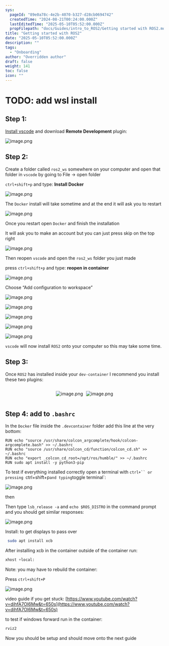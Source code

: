 ```yaml
---
sys:
  pageId: "89e0a78c-4e2b-4070-b327-d28cb0694742"
  createdTime: "2024-08-21T00:24:00.000Z"
  lastEditedTime: "2025-05-10T05:52:00.000Z"
  propFilepath: "docs/Guides/intro_to_ROS2/Getting started with ROS2.md"
title: "Getting started with ROS2"
date: "2025-05-10T05:52:00.000Z"
description: ""
tags:
  - "Onboarding"
author: "Overridden author"
draft: false
weight: 141
toc: false
icon: ""
---
```


# TODO: add wsl install

## Step 1:

[Install vscode](https://code.visualstudio.com/download) and download **Remote Development** plugin:

![image.png](https://prod-files-secure.s3.us-west-2.amazonaws.com/d518164a-d88e-44d1-a4ee-3adb3bd8bce0/efb52993-1881-4a40-b95e-6f020334f022/image.png?X-Amz-Algorithm=AWS4-HMAC-SHA256&X-Amz-Content-Sha256=UNSIGNED-PAYLOAD&X-Amz-Credential=ASIAZI2LB466YZO4LZNZ%2F20250528%2Fus-west-2%2Fs3%2Faws4_request&X-Amz-Date=20250528T101027Z&X-Amz-Expires=3600&X-Amz-Security-Token=IQoJb3JpZ2luX2VjEKn%2F%2F%2F%2F%2F%2F%2F%2F%2F%2FwEaCXVzLXdlc3QtMiJHMEUCIDSPfU1JYmRRDwCgcgmZq3C5UazIR0seMqKdu4QkPKYgAiEA0qDgt0MwLS6kVI%2BHhGkUeMBE8A5Tz8l%2B7fU4zO0zKqEq%2FwMIchAAGgw2Mzc0MjMxODM4MDUiDD6Vk5RUiLyNyQCCmircAwQ%2Box02QFPmCtEymOav3HqhzhJ29a1gcYuruiUBYUIVQHj8UC6lwDC5JC8XWrqA22xPLSttqBG2BSrcMMwe%2BZRlNLlZWGyssbJe8cFcKW5llQcbUbD39KLVk6mruL04bcvzGNu76gzlcIfLNL6bO6hHKmC7mMqiVJdLoHTIVT5NaAnbVHGkJHz%2Fm%2FGXPo%2Bw7pmbyvlDn%2BKOyChq6R3a7Y2rDbm3QOscQnI5MmaVXzA0%2FD60%2FnKsKO%2BiSQoHJdvHp%2BvfDqmAKPTJ3uNeks3XE5YLwy5i4%2BmHYuxF28NtmXRU%2FEFsx3tcld%2FIm3inwrQrA7Z7WJ1LxhziUmWPjLPqoOoc%2FJRnmpt2fTu7hCEsN4lf3MHYdonurfoiuuRmaYeil0Z4jCQ6bZYZTxl%2F5kUyrx%2BJ1eWCUdMpXZVwOGh%2B8jzHOI6W7ZCJ9MVWS1c7j3ej8Nt0k2GE411lvZ0CFcI0dCrIiBzhDrSbE8NWb0t%2BIBV7dNblu2x94VSM0nHevU7R2kexIj3Ss8HxE9uZspfhSowmVmN4EccX3Oqum3F9J1dGXvgaEXVqHtcsEyzgQYbnuWaXIc3v2EKktuu6cJnz2xipeNCGueivUcm4KBUwtOQdLA8jCilt%2Fb1xbWiFMJWk28EGOqUBiksz3G%2BHnEVmDnstIVJRENLcSMeGjNsJaFSpBkL75LMgNk%2FLtUU1BP1WCwGmSooL5qAwNqlpURlLIqRZl8oFZLJSJxWnd72AqivpUV3g4dSZ8QqsDyXhugJJyUeKfL4GobTAqJe1s4uKOKikkPKSU9Nqmj9sdzIclVowFvMUOmZGd22i833L7wfwgejuU21%2FftJ%2BEta5dvH9aWS%2BtmssOx8BWcH6&X-Amz-Signature=672e306ded0254ef54e17ad53bd92cf4a32885af00d2f10cdd7c85f5133f4462&X-Amz-SignedHeaders=host&x-id=GetObject)

## Step 2:

Create a folder called `ros2_ws` somewhere on your computer and open that folder in `vscode` by going to File → open folder 

`ctrl+shift+p` and type: **Install Docker**

![image.png](https://prod-files-secure.s3.us-west-2.amazonaws.com/d518164a-d88e-44d1-a4ee-3adb3bd8bce0/2269dc0e-1cd5-47ff-bceb-c04ad9b2eab0/image.png?X-Amz-Algorithm=AWS4-HMAC-SHA256&X-Amz-Content-Sha256=UNSIGNED-PAYLOAD&X-Amz-Credential=ASIAZI2LB466YZO4LZNZ%2F20250528%2Fus-west-2%2Fs3%2Faws4_request&X-Amz-Date=20250528T101027Z&X-Amz-Expires=3600&X-Amz-Security-Token=IQoJb3JpZ2luX2VjEKn%2F%2F%2F%2F%2F%2F%2F%2F%2F%2FwEaCXVzLXdlc3QtMiJHMEUCIDSPfU1JYmRRDwCgcgmZq3C5UazIR0seMqKdu4QkPKYgAiEA0qDgt0MwLS6kVI%2BHhGkUeMBE8A5Tz8l%2B7fU4zO0zKqEq%2FwMIchAAGgw2Mzc0MjMxODM4MDUiDD6Vk5RUiLyNyQCCmircAwQ%2Box02QFPmCtEymOav3HqhzhJ29a1gcYuruiUBYUIVQHj8UC6lwDC5JC8XWrqA22xPLSttqBG2BSrcMMwe%2BZRlNLlZWGyssbJe8cFcKW5llQcbUbD39KLVk6mruL04bcvzGNu76gzlcIfLNL6bO6hHKmC7mMqiVJdLoHTIVT5NaAnbVHGkJHz%2Fm%2FGXPo%2Bw7pmbyvlDn%2BKOyChq6R3a7Y2rDbm3QOscQnI5MmaVXzA0%2FD60%2FnKsKO%2BiSQoHJdvHp%2BvfDqmAKPTJ3uNeks3XE5YLwy5i4%2BmHYuxF28NtmXRU%2FEFsx3tcld%2FIm3inwrQrA7Z7WJ1LxhziUmWPjLPqoOoc%2FJRnmpt2fTu7hCEsN4lf3MHYdonurfoiuuRmaYeil0Z4jCQ6bZYZTxl%2F5kUyrx%2BJ1eWCUdMpXZVwOGh%2B8jzHOI6W7ZCJ9MVWS1c7j3ej8Nt0k2GE411lvZ0CFcI0dCrIiBzhDrSbE8NWb0t%2BIBV7dNblu2x94VSM0nHevU7R2kexIj3Ss8HxE9uZspfhSowmVmN4EccX3Oqum3F9J1dGXvgaEXVqHtcsEyzgQYbnuWaXIc3v2EKktuu6cJnz2xipeNCGueivUcm4KBUwtOQdLA8jCilt%2Fb1xbWiFMJWk28EGOqUBiksz3G%2BHnEVmDnstIVJRENLcSMeGjNsJaFSpBkL75LMgNk%2FLtUU1BP1WCwGmSooL5qAwNqlpURlLIqRZl8oFZLJSJxWnd72AqivpUV3g4dSZ8QqsDyXhugJJyUeKfL4GobTAqJe1s4uKOKikkPKSU9Nqmj9sdzIclVowFvMUOmZGd22i833L7wfwgejuU21%2FftJ%2BEta5dvH9aWS%2BtmssOx8BWcH6&X-Amz-Signature=9d77f35e95b8670e7088e23d3eef19c46ec94fe2d1df3e6c59852d47984d7415&X-Amz-SignedHeaders=host&x-id=GetObject)

The `Docker` install will take sometime and at the end it will ask you to restart

![image.png](https://prod-files-secure.s3.us-west-2.amazonaws.com/d518164a-d88e-44d1-a4ee-3adb3bd8bce0/ed233f78-be33-4b1f-b89c-9c346c0e961e/image.png?X-Amz-Algorithm=AWS4-HMAC-SHA256&X-Amz-Content-Sha256=UNSIGNED-PAYLOAD&X-Amz-Credential=ASIAZI2LB466YZO4LZNZ%2F20250528%2Fus-west-2%2Fs3%2Faws4_request&X-Amz-Date=20250528T101027Z&X-Amz-Expires=3600&X-Amz-Security-Token=IQoJb3JpZ2luX2VjEKn%2F%2F%2F%2F%2F%2F%2F%2F%2F%2FwEaCXVzLXdlc3QtMiJHMEUCIDSPfU1JYmRRDwCgcgmZq3C5UazIR0seMqKdu4QkPKYgAiEA0qDgt0MwLS6kVI%2BHhGkUeMBE8A5Tz8l%2B7fU4zO0zKqEq%2FwMIchAAGgw2Mzc0MjMxODM4MDUiDD6Vk5RUiLyNyQCCmircAwQ%2Box02QFPmCtEymOav3HqhzhJ29a1gcYuruiUBYUIVQHj8UC6lwDC5JC8XWrqA22xPLSttqBG2BSrcMMwe%2BZRlNLlZWGyssbJe8cFcKW5llQcbUbD39KLVk6mruL04bcvzGNu76gzlcIfLNL6bO6hHKmC7mMqiVJdLoHTIVT5NaAnbVHGkJHz%2Fm%2FGXPo%2Bw7pmbyvlDn%2BKOyChq6R3a7Y2rDbm3QOscQnI5MmaVXzA0%2FD60%2FnKsKO%2BiSQoHJdvHp%2BvfDqmAKPTJ3uNeks3XE5YLwy5i4%2BmHYuxF28NtmXRU%2FEFsx3tcld%2FIm3inwrQrA7Z7WJ1LxhziUmWPjLPqoOoc%2FJRnmpt2fTu7hCEsN4lf3MHYdonurfoiuuRmaYeil0Z4jCQ6bZYZTxl%2F5kUyrx%2BJ1eWCUdMpXZVwOGh%2B8jzHOI6W7ZCJ9MVWS1c7j3ej8Nt0k2GE411lvZ0CFcI0dCrIiBzhDrSbE8NWb0t%2BIBV7dNblu2x94VSM0nHevU7R2kexIj3Ss8HxE9uZspfhSowmVmN4EccX3Oqum3F9J1dGXvgaEXVqHtcsEyzgQYbnuWaXIc3v2EKktuu6cJnz2xipeNCGueivUcm4KBUwtOQdLA8jCilt%2Fb1xbWiFMJWk28EGOqUBiksz3G%2BHnEVmDnstIVJRENLcSMeGjNsJaFSpBkL75LMgNk%2FLtUU1BP1WCwGmSooL5qAwNqlpURlLIqRZl8oFZLJSJxWnd72AqivpUV3g4dSZ8QqsDyXhugJJyUeKfL4GobTAqJe1s4uKOKikkPKSU9Nqmj9sdzIclVowFvMUOmZGd22i833L7wfwgejuU21%2FftJ%2BEta5dvH9aWS%2BtmssOx8BWcH6&X-Amz-Signature=ee68ae912f0469c2067c7de418e996625ac5433d58ae2eec54690233bc2b74c5&X-Amz-SignedHeaders=host&x-id=GetObject)

Once you restart open `Docker` and finish the installation

It will ask you to make an account but you can just press skip on the top right

![image.png](https://prod-files-secure.s3.us-west-2.amazonaws.com/d518164a-d88e-44d1-a4ee-3adb3bd8bce0/21010ad9-1659-4fd9-9f59-9932a09b2a3d/image.png?X-Amz-Algorithm=AWS4-HMAC-SHA256&X-Amz-Content-Sha256=UNSIGNED-PAYLOAD&X-Amz-Credential=ASIAZI2LB466YZO4LZNZ%2F20250528%2Fus-west-2%2Fs3%2Faws4_request&X-Amz-Date=20250528T101027Z&X-Amz-Expires=3600&X-Amz-Security-Token=IQoJb3JpZ2luX2VjEKn%2F%2F%2F%2F%2F%2F%2F%2F%2F%2FwEaCXVzLXdlc3QtMiJHMEUCIDSPfU1JYmRRDwCgcgmZq3C5UazIR0seMqKdu4QkPKYgAiEA0qDgt0MwLS6kVI%2BHhGkUeMBE8A5Tz8l%2B7fU4zO0zKqEq%2FwMIchAAGgw2Mzc0MjMxODM4MDUiDD6Vk5RUiLyNyQCCmircAwQ%2Box02QFPmCtEymOav3HqhzhJ29a1gcYuruiUBYUIVQHj8UC6lwDC5JC8XWrqA22xPLSttqBG2BSrcMMwe%2BZRlNLlZWGyssbJe8cFcKW5llQcbUbD39KLVk6mruL04bcvzGNu76gzlcIfLNL6bO6hHKmC7mMqiVJdLoHTIVT5NaAnbVHGkJHz%2Fm%2FGXPo%2Bw7pmbyvlDn%2BKOyChq6R3a7Y2rDbm3QOscQnI5MmaVXzA0%2FD60%2FnKsKO%2BiSQoHJdvHp%2BvfDqmAKPTJ3uNeks3XE5YLwy5i4%2BmHYuxF28NtmXRU%2FEFsx3tcld%2FIm3inwrQrA7Z7WJ1LxhziUmWPjLPqoOoc%2FJRnmpt2fTu7hCEsN4lf3MHYdonurfoiuuRmaYeil0Z4jCQ6bZYZTxl%2F5kUyrx%2BJ1eWCUdMpXZVwOGh%2B8jzHOI6W7ZCJ9MVWS1c7j3ej8Nt0k2GE411lvZ0CFcI0dCrIiBzhDrSbE8NWb0t%2BIBV7dNblu2x94VSM0nHevU7R2kexIj3Ss8HxE9uZspfhSowmVmN4EccX3Oqum3F9J1dGXvgaEXVqHtcsEyzgQYbnuWaXIc3v2EKktuu6cJnz2xipeNCGueivUcm4KBUwtOQdLA8jCilt%2Fb1xbWiFMJWk28EGOqUBiksz3G%2BHnEVmDnstIVJRENLcSMeGjNsJaFSpBkL75LMgNk%2FLtUU1BP1WCwGmSooL5qAwNqlpURlLIqRZl8oFZLJSJxWnd72AqivpUV3g4dSZ8QqsDyXhugJJyUeKfL4GobTAqJe1s4uKOKikkPKSU9Nqmj9sdzIclVowFvMUOmZGd22i833L7wfwgejuU21%2FftJ%2BEta5dvH9aWS%2BtmssOx8BWcH6&X-Amz-Signature=7f26973e9e143c8c8c84bc34f4980d83dca84b12452669d7b10c81dd750eb847&X-Amz-SignedHeaders=host&x-id=GetObject)

Then reopen `vscode` and open the `ros2_ws` folder you just made

press `ctrl+shift+p` and type: **reopen in container**

![image.png](https://prod-files-secure.s3.us-west-2.amazonaws.com/d518164a-d88e-44d1-a4ee-3adb3bd8bce0/4e93b8c2-41ad-488c-8095-c74205196118/image.png?X-Amz-Algorithm=AWS4-HMAC-SHA256&X-Amz-Content-Sha256=UNSIGNED-PAYLOAD&X-Amz-Credential=ASIAZI2LB466YZO4LZNZ%2F20250528%2Fus-west-2%2Fs3%2Faws4_request&X-Amz-Date=20250528T101027Z&X-Amz-Expires=3600&X-Amz-Security-Token=IQoJb3JpZ2luX2VjEKn%2F%2F%2F%2F%2F%2F%2F%2F%2F%2FwEaCXVzLXdlc3QtMiJHMEUCIDSPfU1JYmRRDwCgcgmZq3C5UazIR0seMqKdu4QkPKYgAiEA0qDgt0MwLS6kVI%2BHhGkUeMBE8A5Tz8l%2B7fU4zO0zKqEq%2FwMIchAAGgw2Mzc0MjMxODM4MDUiDD6Vk5RUiLyNyQCCmircAwQ%2Box02QFPmCtEymOav3HqhzhJ29a1gcYuruiUBYUIVQHj8UC6lwDC5JC8XWrqA22xPLSttqBG2BSrcMMwe%2BZRlNLlZWGyssbJe8cFcKW5llQcbUbD39KLVk6mruL04bcvzGNu76gzlcIfLNL6bO6hHKmC7mMqiVJdLoHTIVT5NaAnbVHGkJHz%2Fm%2FGXPo%2Bw7pmbyvlDn%2BKOyChq6R3a7Y2rDbm3QOscQnI5MmaVXzA0%2FD60%2FnKsKO%2BiSQoHJdvHp%2BvfDqmAKPTJ3uNeks3XE5YLwy5i4%2BmHYuxF28NtmXRU%2FEFsx3tcld%2FIm3inwrQrA7Z7WJ1LxhziUmWPjLPqoOoc%2FJRnmpt2fTu7hCEsN4lf3MHYdonurfoiuuRmaYeil0Z4jCQ6bZYZTxl%2F5kUyrx%2BJ1eWCUdMpXZVwOGh%2B8jzHOI6W7ZCJ9MVWS1c7j3ej8Nt0k2GE411lvZ0CFcI0dCrIiBzhDrSbE8NWb0t%2BIBV7dNblu2x94VSM0nHevU7R2kexIj3Ss8HxE9uZspfhSowmVmN4EccX3Oqum3F9J1dGXvgaEXVqHtcsEyzgQYbnuWaXIc3v2EKktuu6cJnz2xipeNCGueivUcm4KBUwtOQdLA8jCilt%2Fb1xbWiFMJWk28EGOqUBiksz3G%2BHnEVmDnstIVJRENLcSMeGjNsJaFSpBkL75LMgNk%2FLtUU1BP1WCwGmSooL5qAwNqlpURlLIqRZl8oFZLJSJxWnd72AqivpUV3g4dSZ8QqsDyXhugJJyUeKfL4GobTAqJe1s4uKOKikkPKSU9Nqmj9sdzIclVowFvMUOmZGd22i833L7wfwgejuU21%2FftJ%2BEta5dvH9aWS%2BtmssOx8BWcH6&X-Amz-Signature=e727dde9c3b844a0aa2af27b7145e5d5d1501d7d0f200b4b751b8881a9c74327&X-Amz-SignedHeaders=host&x-id=GetObject)

Choose “Add configuration to workspace”

![image.png](https://prod-files-secure.s3.us-west-2.amazonaws.com/d518164a-d88e-44d1-a4ee-3adb3bd8bce0/9560b282-5060-4989-ba37-97e7b2c22476/image.png?X-Amz-Algorithm=AWS4-HMAC-SHA256&X-Amz-Content-Sha256=UNSIGNED-PAYLOAD&X-Amz-Credential=ASIAZI2LB466YZO4LZNZ%2F20250528%2Fus-west-2%2Fs3%2Faws4_request&X-Amz-Date=20250528T101027Z&X-Amz-Expires=3600&X-Amz-Security-Token=IQoJb3JpZ2luX2VjEKn%2F%2F%2F%2F%2F%2F%2F%2F%2F%2FwEaCXVzLXdlc3QtMiJHMEUCIDSPfU1JYmRRDwCgcgmZq3C5UazIR0seMqKdu4QkPKYgAiEA0qDgt0MwLS6kVI%2BHhGkUeMBE8A5Tz8l%2B7fU4zO0zKqEq%2FwMIchAAGgw2Mzc0MjMxODM4MDUiDD6Vk5RUiLyNyQCCmircAwQ%2Box02QFPmCtEymOav3HqhzhJ29a1gcYuruiUBYUIVQHj8UC6lwDC5JC8XWrqA22xPLSttqBG2BSrcMMwe%2BZRlNLlZWGyssbJe8cFcKW5llQcbUbD39KLVk6mruL04bcvzGNu76gzlcIfLNL6bO6hHKmC7mMqiVJdLoHTIVT5NaAnbVHGkJHz%2Fm%2FGXPo%2Bw7pmbyvlDn%2BKOyChq6R3a7Y2rDbm3QOscQnI5MmaVXzA0%2FD60%2FnKsKO%2BiSQoHJdvHp%2BvfDqmAKPTJ3uNeks3XE5YLwy5i4%2BmHYuxF28NtmXRU%2FEFsx3tcld%2FIm3inwrQrA7Z7WJ1LxhziUmWPjLPqoOoc%2FJRnmpt2fTu7hCEsN4lf3MHYdonurfoiuuRmaYeil0Z4jCQ6bZYZTxl%2F5kUyrx%2BJ1eWCUdMpXZVwOGh%2B8jzHOI6W7ZCJ9MVWS1c7j3ej8Nt0k2GE411lvZ0CFcI0dCrIiBzhDrSbE8NWb0t%2BIBV7dNblu2x94VSM0nHevU7R2kexIj3Ss8HxE9uZspfhSowmVmN4EccX3Oqum3F9J1dGXvgaEXVqHtcsEyzgQYbnuWaXIc3v2EKktuu6cJnz2xipeNCGueivUcm4KBUwtOQdLA8jCilt%2Fb1xbWiFMJWk28EGOqUBiksz3G%2BHnEVmDnstIVJRENLcSMeGjNsJaFSpBkL75LMgNk%2FLtUU1BP1WCwGmSooL5qAwNqlpURlLIqRZl8oFZLJSJxWnd72AqivpUV3g4dSZ8QqsDyXhugJJyUeKfL4GobTAqJe1s4uKOKikkPKSU9Nqmj9sdzIclVowFvMUOmZGd22i833L7wfwgejuU21%2FftJ%2BEta5dvH9aWS%2BtmssOx8BWcH6&X-Amz-Signature=38fb787ab8498f1b8b07603b331034ab8bcd9d77c6010a74c44a80a7ec3892c6&X-Amz-SignedHeaders=host&x-id=GetObject)

![image.png](https://prod-files-secure.s3.us-west-2.amazonaws.com/d518164a-d88e-44d1-a4ee-3adb3bd8bce0/2ee63f81-886b-48e8-a553-dc6e5eac99e4/image.png?X-Amz-Algorithm=AWS4-HMAC-SHA256&X-Amz-Content-Sha256=UNSIGNED-PAYLOAD&X-Amz-Credential=ASIAZI2LB466YZO4LZNZ%2F20250528%2Fus-west-2%2Fs3%2Faws4_request&X-Amz-Date=20250528T101027Z&X-Amz-Expires=3600&X-Amz-Security-Token=IQoJb3JpZ2luX2VjEKn%2F%2F%2F%2F%2F%2F%2F%2F%2F%2FwEaCXVzLXdlc3QtMiJHMEUCIDSPfU1JYmRRDwCgcgmZq3C5UazIR0seMqKdu4QkPKYgAiEA0qDgt0MwLS6kVI%2BHhGkUeMBE8A5Tz8l%2B7fU4zO0zKqEq%2FwMIchAAGgw2Mzc0MjMxODM4MDUiDD6Vk5RUiLyNyQCCmircAwQ%2Box02QFPmCtEymOav3HqhzhJ29a1gcYuruiUBYUIVQHj8UC6lwDC5JC8XWrqA22xPLSttqBG2BSrcMMwe%2BZRlNLlZWGyssbJe8cFcKW5llQcbUbD39KLVk6mruL04bcvzGNu76gzlcIfLNL6bO6hHKmC7mMqiVJdLoHTIVT5NaAnbVHGkJHz%2Fm%2FGXPo%2Bw7pmbyvlDn%2BKOyChq6R3a7Y2rDbm3QOscQnI5MmaVXzA0%2FD60%2FnKsKO%2BiSQoHJdvHp%2BvfDqmAKPTJ3uNeks3XE5YLwy5i4%2BmHYuxF28NtmXRU%2FEFsx3tcld%2FIm3inwrQrA7Z7WJ1LxhziUmWPjLPqoOoc%2FJRnmpt2fTu7hCEsN4lf3MHYdonurfoiuuRmaYeil0Z4jCQ6bZYZTxl%2F5kUyrx%2BJ1eWCUdMpXZVwOGh%2B8jzHOI6W7ZCJ9MVWS1c7j3ej8Nt0k2GE411lvZ0CFcI0dCrIiBzhDrSbE8NWb0t%2BIBV7dNblu2x94VSM0nHevU7R2kexIj3Ss8HxE9uZspfhSowmVmN4EccX3Oqum3F9J1dGXvgaEXVqHtcsEyzgQYbnuWaXIc3v2EKktuu6cJnz2xipeNCGueivUcm4KBUwtOQdLA8jCilt%2Fb1xbWiFMJWk28EGOqUBiksz3G%2BHnEVmDnstIVJRENLcSMeGjNsJaFSpBkL75LMgNk%2FLtUU1BP1WCwGmSooL5qAwNqlpURlLIqRZl8oFZLJSJxWnd72AqivpUV3g4dSZ8QqsDyXhugJJyUeKfL4GobTAqJe1s4uKOKikkPKSU9Nqmj9sdzIclVowFvMUOmZGd22i833L7wfwgejuU21%2FftJ%2BEta5dvH9aWS%2BtmssOx8BWcH6&X-Amz-Signature=7f24f417640e88377a762420f2e62d0050bd88b148ac4c2f36855871612084e2&X-Amz-SignedHeaders=host&x-id=GetObject)

![image.png](https://prod-files-secure.s3.us-west-2.amazonaws.com/d518164a-d88e-44d1-a4ee-3adb3bd8bce0/ae1580b2-b048-407e-aed9-b584224a7a04/image.png?X-Amz-Algorithm=AWS4-HMAC-SHA256&X-Amz-Content-Sha256=UNSIGNED-PAYLOAD&X-Amz-Credential=ASIAZI2LB466YZO4LZNZ%2F20250528%2Fus-west-2%2Fs3%2Faws4_request&X-Amz-Date=20250528T101027Z&X-Amz-Expires=3600&X-Amz-Security-Token=IQoJb3JpZ2luX2VjEKn%2F%2F%2F%2F%2F%2F%2F%2F%2F%2FwEaCXVzLXdlc3QtMiJHMEUCIDSPfU1JYmRRDwCgcgmZq3C5UazIR0seMqKdu4QkPKYgAiEA0qDgt0MwLS6kVI%2BHhGkUeMBE8A5Tz8l%2B7fU4zO0zKqEq%2FwMIchAAGgw2Mzc0MjMxODM4MDUiDD6Vk5RUiLyNyQCCmircAwQ%2Box02QFPmCtEymOav3HqhzhJ29a1gcYuruiUBYUIVQHj8UC6lwDC5JC8XWrqA22xPLSttqBG2BSrcMMwe%2BZRlNLlZWGyssbJe8cFcKW5llQcbUbD39KLVk6mruL04bcvzGNu76gzlcIfLNL6bO6hHKmC7mMqiVJdLoHTIVT5NaAnbVHGkJHz%2Fm%2FGXPo%2Bw7pmbyvlDn%2BKOyChq6R3a7Y2rDbm3QOscQnI5MmaVXzA0%2FD60%2FnKsKO%2BiSQoHJdvHp%2BvfDqmAKPTJ3uNeks3XE5YLwy5i4%2BmHYuxF28NtmXRU%2FEFsx3tcld%2FIm3inwrQrA7Z7WJ1LxhziUmWPjLPqoOoc%2FJRnmpt2fTu7hCEsN4lf3MHYdonurfoiuuRmaYeil0Z4jCQ6bZYZTxl%2F5kUyrx%2BJ1eWCUdMpXZVwOGh%2B8jzHOI6W7ZCJ9MVWS1c7j3ej8Nt0k2GE411lvZ0CFcI0dCrIiBzhDrSbE8NWb0t%2BIBV7dNblu2x94VSM0nHevU7R2kexIj3Ss8HxE9uZspfhSowmVmN4EccX3Oqum3F9J1dGXvgaEXVqHtcsEyzgQYbnuWaXIc3v2EKktuu6cJnz2xipeNCGueivUcm4KBUwtOQdLA8jCilt%2Fb1xbWiFMJWk28EGOqUBiksz3G%2BHnEVmDnstIVJRENLcSMeGjNsJaFSpBkL75LMgNk%2FLtUU1BP1WCwGmSooL5qAwNqlpURlLIqRZl8oFZLJSJxWnd72AqivpUV3g4dSZ8QqsDyXhugJJyUeKfL4GobTAqJe1s4uKOKikkPKSU9Nqmj9sdzIclVowFvMUOmZGd22i833L7wfwgejuU21%2FftJ%2BEta5dvH9aWS%2BtmssOx8BWcH6&X-Amz-Signature=c3dfc1c1867b7e867fa911c66bd22b0fca14a70cd9d31639e1f95b1694a72fc6&X-Amz-SignedHeaders=host&x-id=GetObject)

![image.png](https://prod-files-secure.s3.us-west-2.amazonaws.com/d518164a-d88e-44d1-a4ee-3adb3bd8bce0/53255b28-f75e-430f-b9e3-c0ac8577e42b/image.png?X-Amz-Algorithm=AWS4-HMAC-SHA256&X-Amz-Content-Sha256=UNSIGNED-PAYLOAD&X-Amz-Credential=ASIAZI2LB466YZO4LZNZ%2F20250528%2Fus-west-2%2Fs3%2Faws4_request&X-Amz-Date=20250528T101027Z&X-Amz-Expires=3600&X-Amz-Security-Token=IQoJb3JpZ2luX2VjEKn%2F%2F%2F%2F%2F%2F%2F%2F%2F%2FwEaCXVzLXdlc3QtMiJHMEUCIDSPfU1JYmRRDwCgcgmZq3C5UazIR0seMqKdu4QkPKYgAiEA0qDgt0MwLS6kVI%2BHhGkUeMBE8A5Tz8l%2B7fU4zO0zKqEq%2FwMIchAAGgw2Mzc0MjMxODM4MDUiDD6Vk5RUiLyNyQCCmircAwQ%2Box02QFPmCtEymOav3HqhzhJ29a1gcYuruiUBYUIVQHj8UC6lwDC5JC8XWrqA22xPLSttqBG2BSrcMMwe%2BZRlNLlZWGyssbJe8cFcKW5llQcbUbD39KLVk6mruL04bcvzGNu76gzlcIfLNL6bO6hHKmC7mMqiVJdLoHTIVT5NaAnbVHGkJHz%2Fm%2FGXPo%2Bw7pmbyvlDn%2BKOyChq6R3a7Y2rDbm3QOscQnI5MmaVXzA0%2FD60%2FnKsKO%2BiSQoHJdvHp%2BvfDqmAKPTJ3uNeks3XE5YLwy5i4%2BmHYuxF28NtmXRU%2FEFsx3tcld%2FIm3inwrQrA7Z7WJ1LxhziUmWPjLPqoOoc%2FJRnmpt2fTu7hCEsN4lf3MHYdonurfoiuuRmaYeil0Z4jCQ6bZYZTxl%2F5kUyrx%2BJ1eWCUdMpXZVwOGh%2B8jzHOI6W7ZCJ9MVWS1c7j3ej8Nt0k2GE411lvZ0CFcI0dCrIiBzhDrSbE8NWb0t%2BIBV7dNblu2x94VSM0nHevU7R2kexIj3Ss8HxE9uZspfhSowmVmN4EccX3Oqum3F9J1dGXvgaEXVqHtcsEyzgQYbnuWaXIc3v2EKktuu6cJnz2xipeNCGueivUcm4KBUwtOQdLA8jCilt%2Fb1xbWiFMJWk28EGOqUBiksz3G%2BHnEVmDnstIVJRENLcSMeGjNsJaFSpBkL75LMgNk%2FLtUU1BP1WCwGmSooL5qAwNqlpURlLIqRZl8oFZLJSJxWnd72AqivpUV3g4dSZ8QqsDyXhugJJyUeKfL4GobTAqJe1s4uKOKikkPKSU9Nqmj9sdzIclVowFvMUOmZGd22i833L7wfwgejuU21%2FftJ%2BEta5dvH9aWS%2BtmssOx8BWcH6&X-Amz-Signature=ae235825c7ea346c1cb2ee42e789531ae8a45e72d7550ebb7b6e5287a7eb9945&X-Amz-SignedHeaders=host&x-id=GetObject)

![image.png](https://prod-files-secure.s3.us-west-2.amazonaws.com/d518164a-d88e-44d1-a4ee-3adb3bd8bce0/7c562767-5af9-4ffb-97d1-327bcdf4ee00/image.png?X-Amz-Algorithm=AWS4-HMAC-SHA256&X-Amz-Content-Sha256=UNSIGNED-PAYLOAD&X-Amz-Credential=ASIAZI2LB466YZO4LZNZ%2F20250528%2Fus-west-2%2Fs3%2Faws4_request&X-Amz-Date=20250528T101027Z&X-Amz-Expires=3600&X-Amz-Security-Token=IQoJb3JpZ2luX2VjEKn%2F%2F%2F%2F%2F%2F%2F%2F%2F%2FwEaCXVzLXdlc3QtMiJHMEUCIDSPfU1JYmRRDwCgcgmZq3C5UazIR0seMqKdu4QkPKYgAiEA0qDgt0MwLS6kVI%2BHhGkUeMBE8A5Tz8l%2B7fU4zO0zKqEq%2FwMIchAAGgw2Mzc0MjMxODM4MDUiDD6Vk5RUiLyNyQCCmircAwQ%2Box02QFPmCtEymOav3HqhzhJ29a1gcYuruiUBYUIVQHj8UC6lwDC5JC8XWrqA22xPLSttqBG2BSrcMMwe%2BZRlNLlZWGyssbJe8cFcKW5llQcbUbD39KLVk6mruL04bcvzGNu76gzlcIfLNL6bO6hHKmC7mMqiVJdLoHTIVT5NaAnbVHGkJHz%2Fm%2FGXPo%2Bw7pmbyvlDn%2BKOyChq6R3a7Y2rDbm3QOscQnI5MmaVXzA0%2FD60%2FnKsKO%2BiSQoHJdvHp%2BvfDqmAKPTJ3uNeks3XE5YLwy5i4%2BmHYuxF28NtmXRU%2FEFsx3tcld%2FIm3inwrQrA7Z7WJ1LxhziUmWPjLPqoOoc%2FJRnmpt2fTu7hCEsN4lf3MHYdonurfoiuuRmaYeil0Z4jCQ6bZYZTxl%2F5kUyrx%2BJ1eWCUdMpXZVwOGh%2B8jzHOI6W7ZCJ9MVWS1c7j3ej8Nt0k2GE411lvZ0CFcI0dCrIiBzhDrSbE8NWb0t%2BIBV7dNblu2x94VSM0nHevU7R2kexIj3Ss8HxE9uZspfhSowmVmN4EccX3Oqum3F9J1dGXvgaEXVqHtcsEyzgQYbnuWaXIc3v2EKktuu6cJnz2xipeNCGueivUcm4KBUwtOQdLA8jCilt%2Fb1xbWiFMJWk28EGOqUBiksz3G%2BHnEVmDnstIVJRENLcSMeGjNsJaFSpBkL75LMgNk%2FLtUU1BP1WCwGmSooL5qAwNqlpURlLIqRZl8oFZLJSJxWnd72AqivpUV3g4dSZ8QqsDyXhugJJyUeKfL4GobTAqJe1s4uKOKikkPKSU9Nqmj9sdzIclVowFvMUOmZGd22i833L7wfwgejuU21%2FftJ%2BEta5dvH9aWS%2BtmssOx8BWcH6&X-Amz-Signature=ed4a6944a637979e71ca74f75a6da1a8534f63fd2206ae979c156e9ab3c75f6d&X-Amz-SignedHeaders=host&x-id=GetObject)

`vscode` will now install `ROS2` onto your computer so this may take some time.

## Step 3:

Once `ROS2` has installed inside your `dev-container` I recommend you install these two plugins:

<div style="display: flex;flex-direction: row; column-gap:10px; max-width: 630px;justify-content: center;">
<div>

![image.png](https://prod-files-secure.s3.us-west-2.amazonaws.com/d518164a-d88e-44d1-a4ee-3adb3bd8bce0/3fc3d550-5a54-4ba1-ba6b-faa01cdb7369/image.png?X-Amz-Algorithm=AWS4-HMAC-SHA256&X-Amz-Content-Sha256=UNSIGNED-PAYLOAD&X-Amz-Credential=ASIAZI2LB4664RDRIE5D%2F20250528%2Fus-west-2%2Fs3%2Faws4_request&X-Amz-Date=20250528T101033Z&X-Amz-Expires=3600&X-Amz-Security-Token=IQoJb3JpZ2luX2VjEKj%2F%2F%2F%2F%2F%2F%2F%2F%2F%2FwEaCXVzLXdlc3QtMiJIMEYCIQDYy9S9ng5DUZy%2Ft49i5EwJTC%2BZo8vYhB0qCLMKtTVc%2BQIhAPtz%2FOilzB3%2B3j1HKquFRG1r4hBoc8sig17BKoEUQ6qtKv8DCHEQABoMNjM3NDIzMTgzODA1IgwekYf2q3CxGYx4PyEq3AM6ktvxLjZOef3Mst8Zsb23TdEy0EF%2FYtZrti1b0oLmRULrKu2oD5Z3xlJK6G2cJvKJl6dc8WWso3gHBkZmTpjWPtFxSRU9Rb4rzxY7m2lYeiOoqaCyjIP%2BmbFdFL9%2FoOoMnfsooPELG%2FCrhHD6lt6mLzwY%2FjH2DmWTJO%2FSewa2rXxwgu91G4k4SMNBYkAUX8xV9Vd6eJu%2Bit9IIJL24uLAifiwlhHb%2BtnxJDbB2xqky%2Fc4BGjpp1ZkK5WiC2XSbi9TrH28Cw87O%2F1rhmN1Bkj75GheqSA9TUXoMdkBtiG8OtQd1uxzTlEwsnlT%2Blo1HZnnvBrUaFKxd2h8FRD3GhpqJ9l0nIPNbayS%2BZR5CiYFJPivrgXVoIo%2BVzvE0J%2BwlH3mKdYCvhJeAHd7GWzvQcCWD3VbP%2BKkIf%2B4r0G3Zyc%2BZMhDAReDvbVIuqGpbYg3n3cNyaek9UpCBYiz79r0NChjKFAfYZu642osT%2Fjc8sgYUhU0PQy4bCT6k0zJLiMfWsc%2FhbmLW7jCtriNd1FplBm2qR4g6iWa%2B57GivXHxKORUQD1EZdjNI5FxMOFYI%2BZu%2B75imwzzE6j%2B6ioXMRYQ1PD%2FYoB4QxrPGIIq0bZXjWVCwG1MQbZmvj9%2FYtzSzDy9drBBjqkARF54LIWdtM6roX8nWolagI4QJ0c559Fx9tA%2BHzHvpdFvDiazYrMyA0PhIhHJovxMEuIOp%2FZP1y6bmJcZcrOnzZAWIZr3r9JLipd96N4rGFeno0QyXNd3PzbnCT6%2BR2gVtKBG0QNcuqSXP9nxV4%2FAy9um%2F7sroUevfNGDEZ%2Fk8V2%2F9jrkMsje6Cy4mrkWAcK%2BKkK1bLNu6sl4Cley9TlItQTHTSS&X-Amz-Signature=3686ff03fd4b741f2f531639bceadc0d76041601bfd2dda8e5fea5a9f2837dd1&X-Amz-SignedHeaders=host&x-id=GetObject)

</div>
<div>

![image.png](https://prod-files-secure.s3.us-west-2.amazonaws.com/d518164a-d88e-44d1-a4ee-3adb3bd8bce0/d994cc66-13c2-4093-a5a3-f84cf4601a82/image.png?X-Amz-Algorithm=AWS4-HMAC-SHA256&X-Amz-Content-Sha256=UNSIGNED-PAYLOAD&X-Amz-Credential=ASIAZI2LB466TDGPV76P%2F20250528%2Fus-west-2%2Fs3%2Faws4_request&X-Amz-Date=20250528T101033Z&X-Amz-Expires=3600&X-Amz-Security-Token=IQoJb3JpZ2luX2VjEKj%2F%2F%2F%2F%2F%2F%2F%2F%2F%2FwEaCXVzLXdlc3QtMiJHMEUCIQDosn7KGWxXeLGCqBpgA8iQeMsdfGcwtg94Xi%2F1WD8GPAIgO2sgmxWRbfV8Ocd2gJpMikKWF5n%2FgrEzfUXYGj%2BWLvEq%2FwMIcRAAGgw2Mzc0MjMxODM4MDUiDImV3vwSOQsTt%2BF1fyrcA3OfmlZPThxcd3HX3UI4q5lhI1F3j7qipeVOexVKq57yMsVUdARgYPlf11h8ySPV%2FR8okH0%2FdGWCVv63AGrcC6VNRKo6mZB04cadYIwtwYJbyYp4ggVQ0QrtcdZDJqQWtaIRKpJWDyz%2FUf7kKLDxVO3Nu1wV5JLyVoO9FQrXkAzjieSi5QpVOohWfljeOPU%2F4SS05rL1CMK6izxqYeoCUaSAA2eVA2hZFY2lRDqls9t%2BXNQHvgxJbF74WVaKEadULGakULNGqjs4NeAasztfHAX%2BqHrUdmy6a4T7jw%2FENqf631SDkM%2FetodhJD%2BjC7SV8vd3ERtZE6FexHUXvlqTP5e9eIW%2FpadxZS1y8cO0iqPmAQEba%2FW4ng6NvhONDjost6%2FETJpE4EVttq1fBH%2BlTaQslMehO1Ph2aqHzQ4MdIbT7E6EDDQ7ieAocrcoaKIDDIdnVuadqcyH08uALbXxNz5qb1SVX%2FJ%2BKm952ZL7LgcmNksrij4VmOZIvlJBqcwFUEa8ZAGxPZx5pFGRNIWCqLw%2BH7TUmCuXXmQuy1QfRWBGWlipiDONNX2KCS2mZrh%2BcXYzsCwuj5TBX5Hr93QdUSrZmoMPkggmqwc1qESBbkfxf7hjajRviVHRahfTMPv02sEGOqUBi%2Bm8fg7bw87dmLbnUbAhwcmN%2BYpo4YyMpcVzq6s8Yhv%2FU9fVOZeV6q1zltUdcrEmfnbncqJA%2FYCPFPFnHHBjb3SO1ftXGlQlPYMzvWvfsSOR%2B96bptIBr5spDz%2FrnwXEJCduuRl%2F%2FvJkQ1iWcOtO5I1c2cMxkCl8zkewRYg8uDLSrO1o6fhu7H36SIgO5XsZGGRJo83g4nwBJbkJJHwVuNfbvrfo&X-Amz-Signature=105fe8513af41eca0aaa9a52dd6906d0e0f5e84ad70ae0455ee76764a6acef76&X-Amz-SignedHeaders=host&x-id=GetObject)

</div>
</div>

## Step 4: add to `.bashrc`

In the `Docker` file inside the `.devcontainer` folder add this line at the very bottom: 

```docker
RUN echo "source /usr/share/colcon_argcomplete/hook/colcon-argcomplete.bash" >> ~/.bashrc
RUN echo "source /usr/share/colcon_cd/function/colcon_cd.sh" >> ~/.bashrc
RUN echo "export _colcon_cd_root=/opt/ros/humble/" >> ~/.bashrc
RUN sudo apt install -y python3-pip 
```

To test if everything installed correctly open a terminal with `ctrl+`` or pressing `ctrl+shift+p` and typing `toggle terminal`:

![image.png](https://prod-files-secure.s3.us-west-2.amazonaws.com/d518164a-d88e-44d1-a4ee-3adb3bd8bce0/6a4943d8-b04e-4c02-9a58-775f3384d1a5/image.png?X-Amz-Algorithm=AWS4-HMAC-SHA256&X-Amz-Content-Sha256=UNSIGNED-PAYLOAD&X-Amz-Credential=ASIAZI2LB466YZO4LZNZ%2F20250528%2Fus-west-2%2Fs3%2Faws4_request&X-Amz-Date=20250528T101027Z&X-Amz-Expires=3600&X-Amz-Security-Token=IQoJb3JpZ2luX2VjEKn%2F%2F%2F%2F%2F%2F%2F%2F%2F%2FwEaCXVzLXdlc3QtMiJHMEUCIDSPfU1JYmRRDwCgcgmZq3C5UazIR0seMqKdu4QkPKYgAiEA0qDgt0MwLS6kVI%2BHhGkUeMBE8A5Tz8l%2B7fU4zO0zKqEq%2FwMIchAAGgw2Mzc0MjMxODM4MDUiDD6Vk5RUiLyNyQCCmircAwQ%2Box02QFPmCtEymOav3HqhzhJ29a1gcYuruiUBYUIVQHj8UC6lwDC5JC8XWrqA22xPLSttqBG2BSrcMMwe%2BZRlNLlZWGyssbJe8cFcKW5llQcbUbD39KLVk6mruL04bcvzGNu76gzlcIfLNL6bO6hHKmC7mMqiVJdLoHTIVT5NaAnbVHGkJHz%2Fm%2FGXPo%2Bw7pmbyvlDn%2BKOyChq6R3a7Y2rDbm3QOscQnI5MmaVXzA0%2FD60%2FnKsKO%2BiSQoHJdvHp%2BvfDqmAKPTJ3uNeks3XE5YLwy5i4%2BmHYuxF28NtmXRU%2FEFsx3tcld%2FIm3inwrQrA7Z7WJ1LxhziUmWPjLPqoOoc%2FJRnmpt2fTu7hCEsN4lf3MHYdonurfoiuuRmaYeil0Z4jCQ6bZYZTxl%2F5kUyrx%2BJ1eWCUdMpXZVwOGh%2B8jzHOI6W7ZCJ9MVWS1c7j3ej8Nt0k2GE411lvZ0CFcI0dCrIiBzhDrSbE8NWb0t%2BIBV7dNblu2x94VSM0nHevU7R2kexIj3Ss8HxE9uZspfhSowmVmN4EccX3Oqum3F9J1dGXvgaEXVqHtcsEyzgQYbnuWaXIc3v2EKktuu6cJnz2xipeNCGueivUcm4KBUwtOQdLA8jCilt%2Fb1xbWiFMJWk28EGOqUBiksz3G%2BHnEVmDnstIVJRENLcSMeGjNsJaFSpBkL75LMgNk%2FLtUU1BP1WCwGmSooL5qAwNqlpURlLIqRZl8oFZLJSJxWnd72AqivpUV3g4dSZ8QqsDyXhugJJyUeKfL4GobTAqJe1s4uKOKikkPKSU9Nqmj9sdzIclVowFvMUOmZGd22i833L7wfwgejuU21%2FftJ%2BEta5dvH9aWS%2BtmssOx8BWcH6&X-Amz-Signature=eba3a49d9c1c6ab0d9a5a0eb10642aafcbb919ebe970833dcd0d7b953e00b703&X-Amz-SignedHeaders=host&x-id=GetObject)

then 

Then type `lsb_release -a` and `echo $ROS_DISTRO` in the command prompt and you should get similar responses:

![image.png](https://prod-files-secure.s3.us-west-2.amazonaws.com/d518164a-d88e-44d1-a4ee-3adb3bd8bce0/3e635dec-a805-4e85-8b9e-d000e5b71a4e/image.png?X-Amz-Algorithm=AWS4-HMAC-SHA256&X-Amz-Content-Sha256=UNSIGNED-PAYLOAD&X-Amz-Credential=ASIAZI2LB466YZO4LZNZ%2F20250528%2Fus-west-2%2Fs3%2Faws4_request&X-Amz-Date=20250528T101027Z&X-Amz-Expires=3600&X-Amz-Security-Token=IQoJb3JpZ2luX2VjEKn%2F%2F%2F%2F%2F%2F%2F%2F%2F%2FwEaCXVzLXdlc3QtMiJHMEUCIDSPfU1JYmRRDwCgcgmZq3C5UazIR0seMqKdu4QkPKYgAiEA0qDgt0MwLS6kVI%2BHhGkUeMBE8A5Tz8l%2B7fU4zO0zKqEq%2FwMIchAAGgw2Mzc0MjMxODM4MDUiDD6Vk5RUiLyNyQCCmircAwQ%2Box02QFPmCtEymOav3HqhzhJ29a1gcYuruiUBYUIVQHj8UC6lwDC5JC8XWrqA22xPLSttqBG2BSrcMMwe%2BZRlNLlZWGyssbJe8cFcKW5llQcbUbD39KLVk6mruL04bcvzGNu76gzlcIfLNL6bO6hHKmC7mMqiVJdLoHTIVT5NaAnbVHGkJHz%2Fm%2FGXPo%2Bw7pmbyvlDn%2BKOyChq6R3a7Y2rDbm3QOscQnI5MmaVXzA0%2FD60%2FnKsKO%2BiSQoHJdvHp%2BvfDqmAKPTJ3uNeks3XE5YLwy5i4%2BmHYuxF28NtmXRU%2FEFsx3tcld%2FIm3inwrQrA7Z7WJ1LxhziUmWPjLPqoOoc%2FJRnmpt2fTu7hCEsN4lf3MHYdonurfoiuuRmaYeil0Z4jCQ6bZYZTxl%2F5kUyrx%2BJ1eWCUdMpXZVwOGh%2B8jzHOI6W7ZCJ9MVWS1c7j3ej8Nt0k2GE411lvZ0CFcI0dCrIiBzhDrSbE8NWb0t%2BIBV7dNblu2x94VSM0nHevU7R2kexIj3Ss8HxE9uZspfhSowmVmN4EccX3Oqum3F9J1dGXvgaEXVqHtcsEyzgQYbnuWaXIc3v2EKktuu6cJnz2xipeNCGueivUcm4KBUwtOQdLA8jCilt%2Fb1xbWiFMJWk28EGOqUBiksz3G%2BHnEVmDnstIVJRENLcSMeGjNsJaFSpBkL75LMgNk%2FLtUU1BP1WCwGmSooL5qAwNqlpURlLIqRZl8oFZLJSJxWnd72AqivpUV3g4dSZ8QqsDyXhugJJyUeKfL4GobTAqJe1s4uKOKikkPKSU9Nqmj9sdzIclVowFvMUOmZGd22i833L7wfwgejuU21%2FftJ%2BEta5dvH9aWS%2BtmssOx8BWcH6&X-Amz-Signature=a2f9e91130b5b4372e66e4d0e6aef95c7233605c21575f18c51ad10b4bb3d2b3&X-Amz-SignedHeaders=host&x-id=GetObject)

Install:  to get displays to pass over

```bash
 sudo apt install xcb
```

After installing xcb in the container outside of the container run:

```python
xhost +local:
```

Note: you may have to rebuild the container:

Press `ctrl+shift+P`

![image.png](https://prod-files-secure.s3.us-west-2.amazonaws.com/d518164a-d88e-44d1-a4ee-3adb3bd8bce0/6c2be660-2618-4c38-9c26-53554f7a0b7b/image.png?X-Amz-Algorithm=AWS4-HMAC-SHA256&X-Amz-Content-Sha256=UNSIGNED-PAYLOAD&X-Amz-Credential=ASIAZI2LB466YZO4LZNZ%2F20250528%2Fus-west-2%2Fs3%2Faws4_request&X-Amz-Date=20250528T101027Z&X-Amz-Expires=3600&X-Amz-Security-Token=IQoJb3JpZ2luX2VjEKn%2F%2F%2F%2F%2F%2F%2F%2F%2F%2FwEaCXVzLXdlc3QtMiJHMEUCIDSPfU1JYmRRDwCgcgmZq3C5UazIR0seMqKdu4QkPKYgAiEA0qDgt0MwLS6kVI%2BHhGkUeMBE8A5Tz8l%2B7fU4zO0zKqEq%2FwMIchAAGgw2Mzc0MjMxODM4MDUiDD6Vk5RUiLyNyQCCmircAwQ%2Box02QFPmCtEymOav3HqhzhJ29a1gcYuruiUBYUIVQHj8UC6lwDC5JC8XWrqA22xPLSttqBG2BSrcMMwe%2BZRlNLlZWGyssbJe8cFcKW5llQcbUbD39KLVk6mruL04bcvzGNu76gzlcIfLNL6bO6hHKmC7mMqiVJdLoHTIVT5NaAnbVHGkJHz%2Fm%2FGXPo%2Bw7pmbyvlDn%2BKOyChq6R3a7Y2rDbm3QOscQnI5MmaVXzA0%2FD60%2FnKsKO%2BiSQoHJdvHp%2BvfDqmAKPTJ3uNeks3XE5YLwy5i4%2BmHYuxF28NtmXRU%2FEFsx3tcld%2FIm3inwrQrA7Z7WJ1LxhziUmWPjLPqoOoc%2FJRnmpt2fTu7hCEsN4lf3MHYdonurfoiuuRmaYeil0Z4jCQ6bZYZTxl%2F5kUyrx%2BJ1eWCUdMpXZVwOGh%2B8jzHOI6W7ZCJ9MVWS1c7j3ej8Nt0k2GE411lvZ0CFcI0dCrIiBzhDrSbE8NWb0t%2BIBV7dNblu2x94VSM0nHevU7R2kexIj3Ss8HxE9uZspfhSowmVmN4EccX3Oqum3F9J1dGXvgaEXVqHtcsEyzgQYbnuWaXIc3v2EKktuu6cJnz2xipeNCGueivUcm4KBUwtOQdLA8jCilt%2Fb1xbWiFMJWk28EGOqUBiksz3G%2BHnEVmDnstIVJRENLcSMeGjNsJaFSpBkL75LMgNk%2FLtUU1BP1WCwGmSooL5qAwNqlpURlLIqRZl8oFZLJSJxWnd72AqivpUV3g4dSZ8QqsDyXhugJJyUeKfL4GobTAqJe1s4uKOKikkPKSU9Nqmj9sdzIclVowFvMUOmZGd22i833L7wfwgejuU21%2FftJ%2BEta5dvH9aWS%2BtmssOx8BWcH6&X-Amz-Signature=752b19e6dab289bb030654b1247893b76e3fec7846bdf11c13707321498f8979&X-Amz-SignedHeaders=host&x-id=GetObject)

video guide if you get stuck: [https://www.youtube.com/watch?v=dihfA7Ol6Mw&t=650s](https://www.youtube.com/watch?v=dihfA7Ol6Mw&t=650s)

to test if windows forward run in the container:

```bash
rviz2
```

Now you should be setup and should move onto the next guide 

